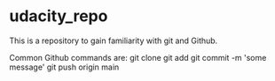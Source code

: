 # udacity_repo
This is a repository to gain familiarity with git and Github.

Common Github commands are:
  git clone
  git add
  git commit -m 'some message'
  git push origin main

